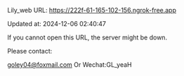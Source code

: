 Lily_web URL: https://222f-61-165-102-156.ngrok-free.app

Updated at: 2024-12-06 02:40:47

If you cannot open this URL, the server might be down.

Please contact: 

goley04@foxmail.com Or Wechat:GL_yeaH